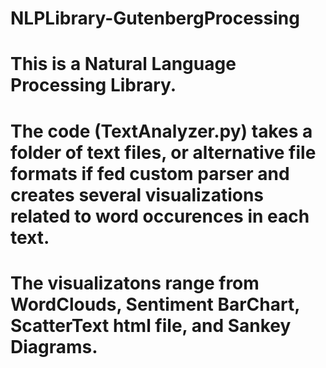 # NLPLibrary-GutenbergProcessing

# This is a Natural Language Processing Library. 
# The code (TextAnalyzer.py) takes a folder of text files, or alternative file formats if fed custom parser and creates several visualizations related to word occurences in each text.
# The visualizatons range from WordClouds, Sentiment BarChart, ScatterText html file, and Sankey Diagrams.
